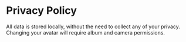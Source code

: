 # Privacy Policy
All data is stored locally, without the need to collect any of your privacy.  
Changing your avatar will require album and camera permissions.  
